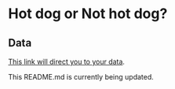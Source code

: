 # Hot dog or Not hot dog?

## Data

[This link will direct you to your data](https://www.kaggle.com/yashvrdnjain/hotdognothotdog#__sid=js0).

This README.md is currently being updated.
